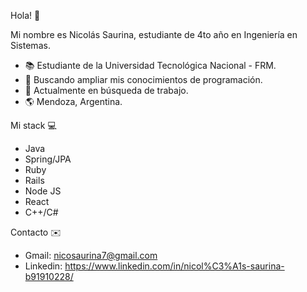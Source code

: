 Hola! 👋

Mi nombre es Nicolás Saurina, estudiante de 4to año en Ingeniería en Sistemas. 

- :books: Estudiante de la Universidad Tecnológica Nacional - FRM.
- 👯 Buscando ampliar mis conocimientos de programación. 
- 🤔 Actualmente en búsqueda de trabajo. 
- :earth_americas: Mendoza, Argentina. 


Mi stack :computer:

- Java 
- Spring/JPA
- Ruby
- Rails
- Node JS
- React 
- C++/C#

Contacto :envelope:

- Gmail: nicosaurina7@gmail.com
- Linkedin: https://www.linkedin.com/in/nicol%C3%A1s-saurina-b91910228/
